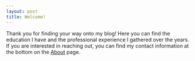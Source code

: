 ```yaml
---
layout: post
title: Welcome!
---
```


Thank you for finding your way onto my blog! Here you can find the education I have and the professional experience I gathered over the years.
If you are interested in reaching out, you can find my contact information at the bottom on the [About](/about/) page.